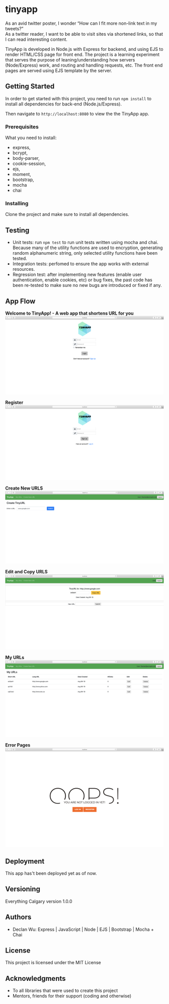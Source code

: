 # tinyapp

As an avid twitter poster, I wonder “How can I fit more non-link text in my tweets?” <br />
As a twitter reader, I want to be able to visit sites via shortened links, so that I can read interesting content. <br />

TinyApp is developed in Node.js with Express for backend, and using EJS to render HTML/CSS page for front end. The project is a learning experiment that serves the purpose of leaning/understanding how servers (Node/Express) work, and routing and handling requests, etc. The front end pages are served using EJS template by the server. 

## Getting Started

In order to get started with this project, you need to run `npm install` to install all dependencies for back-end (Node.js/Express). 

Then navigate to `http://localhost:8080` to view the the TinyApp app. 

### Prerequisites

What you need to install:

- express,
- bcrypt,
- body-parser,
- cookie-session,
- ejs,
- moment,
- bootstrap, 
- mocha
- chai

### Installing

Clone the project and make sure to install all dependencies. 

## Testing

- Unit tests: run `npm test` to run unit tests written using mocha and chai. 
Because many of the utility functions are used to encryption, generating random alphanumeric string, only selected utility functions have been tested. 
- Integration tests:  perfomed to ensure the app works with external resources. 
- Regression test: after implementing new features (enable user authentication, enable cookies, etc) or bug fixes, the past code has been re-tested to make sure no new bugs are introduced or fixed if any. 

## App Flow

__Welcome to TinyApp! - A web app that shortens URL for you__
!["Login"](https://github.com/declan-wu/tinyapp/blob/master/public/login.png)

__Register__
!["Register"](https://github.com/declan-wu/tinyapp/blob/master/public/register.png)

__Create New URLS__
!["Create New URLS"](https://github.com/declan-wu/tinyapp/blob/master/public/newurl.png)

__Edit and Copy URLS__
!["Edit and Copy URLS"](https://github.com/declan-wu/tinyapp/blob/master/public/editurl.png)

__My URLs__
!["MyURLs"](https://github.com/declan-wu/tinyapp/blob/master/public/myurls.png)

__Error Pages__
!["error pages"](https://github.com/declan-wu/tinyapp/blob/master/public/oops.png)

## Deployment

This app has't been deployed yet as of now. 

## Versioning

Everything Calgary version 1.0.0

## Authors

* Declan Wu: Express | JavaScript | Node | EJS | Bootstrap | Mocha + Chai

## License

This project is licensed under the MIT License

## Acknowledgments

* To all libraries that were used to create this project
* Mentors, friends for their support (coding and otherwise)

